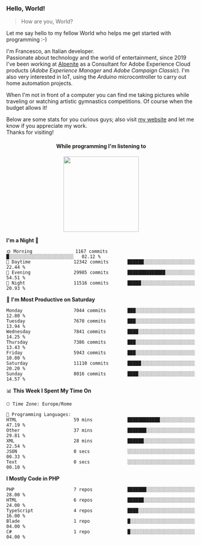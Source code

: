 ### Hello, World!

> How are you, World?

Let me say hello to my fellow World who helps me get started with programming :-)

I'm Francesco, an Italian developer.  
Passionate about technology and the world of entertainment, since 2019 I've been working at [Alpenite](https://www.alpenite.com) as a Consultant for Adobe Experience Cloud products (*Adobe Experience Manager* and *Adobe Campaign Classic*). I'm also very interested in IoT, using the *Arduino* microcontroller to carry out home automation projects.

When I'm not in front of a computer you can find me taking pictures while traveling or watching artistic gymnastics competitions. Of course when the budget allows it!

Below are some stats for you curious guys; also visit [my website](https://www.francescorega.eu) and let me know if you appreciate my work.  
Thanks for visiting!

<div align="center">
  <h4>While programming I'm listening to</h4>
  <a href="https://apps.francescorega.eu/now-playing/11147232609" target="_blank"><img src="https://apps.francescorega.eu/now-playing/11147232609" width="200"></a>
</div>

<!--START_SECTION:waka-->
**I'm a Night 🦉** 

```text
🌞 Morning                1167 commits        █░░░░░░░░░░░░░░░░░░░░░░░░   02.12 % 
🌆 Daytime                12342 commits       ██████░░░░░░░░░░░░░░░░░░░   22.44 % 
🌃 Evening                29985 commits       ██████████████░░░░░░░░░░░   54.51 % 
🌙 Night                  11516 commits       █████░░░░░░░░░░░░░░░░░░░░   20.93 % 
```
📅 **I'm Most Productive on Saturday** 

```text
Monday                   7044 commits        ███░░░░░░░░░░░░░░░░░░░░░░   12.80 % 
Tuesday                  7670 commits        ███░░░░░░░░░░░░░░░░░░░░░░   13.94 % 
Wednesday                7841 commits        ████░░░░░░░░░░░░░░░░░░░░░   14.25 % 
Thursday                 7386 commits        ███░░░░░░░░░░░░░░░░░░░░░░   13.43 % 
Friday                   5943 commits        ███░░░░░░░░░░░░░░░░░░░░░░   10.80 % 
Saturday                 11110 commits       █████░░░░░░░░░░░░░░░░░░░░   20.20 % 
Sunday                   8016 commits        ████░░░░░░░░░░░░░░░░░░░░░   14.57 % 
```


📊 **This Week I Spent My Time On** 

```text
🕑︎ Time Zone: Europe/Rome

💬 Programming Languages: 
HTML                     59 mins             ████████████░░░░░░░░░░░░░   47.19 % 
Other                    37 mins             ███████░░░░░░░░░░░░░░░░░░   29.81 % 
XML                      28 mins             ██████░░░░░░░░░░░░░░░░░░░   22.54 % 
JSON                     0 secs              ░░░░░░░░░░░░░░░░░░░░░░░░░   00.33 % 
Text                     0 secs              ░░░░░░░░░░░░░░░░░░░░░░░░░   00.10 % 
```

**I Mostly Code in PHP** 

```text
PHP                      7 repos             ███████░░░░░░░░░░░░░░░░░░   28.00 % 
HTML                     6 repos             ██████░░░░░░░░░░░░░░░░░░░   24.00 % 
TypeScript               4 repos             ████░░░░░░░░░░░░░░░░░░░░░   16.00 % 
Blade                    1 repo              █░░░░░░░░░░░░░░░░░░░░░░░░   04.00 % 
C#                       1 repo              █░░░░░░░░░░░░░░░░░░░░░░░░   04.00 % 
```




<!--END_SECTION:waka-->
